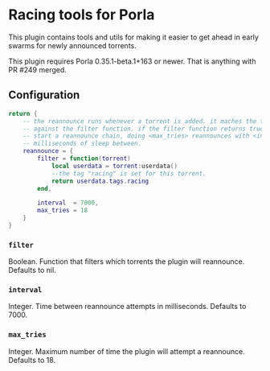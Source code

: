 # Racing tools for Porla

This plugin contains tools and utils for making it easier to get ahead in early
swarms for newly announced torrents.

This plugin requires Porla 0.35.1-beta.1+163 or newer. That is anything with PR #249 merged.

## Configuration

```lua
return {
    -- the reannounce runs whenever a torrent is added. it maches the torrent
    -- against the filter function. if the filter function returns true, it will
    -- start a reannounce chain, doing <max_tries> reannounces with <interval>
    -- milliseconds of sleep between.
    reannounce = {
        filter = function(torrent)
            local userdata = torrent:userdata()
            --the tag "racing" is set for this torrent.
            return userdata.tags.racing
        end,

        interval  = 7000,
        max_tries = 18
    }
}
```

### `filter`
Boolean. Function that filters which torrents the plugin will reannounce.
Defaults to nil.

### `interval`
Integer. Time between reannounce attempts in milliseconds. Defaults to 7000.

### `max_tries`
Integer. Maximum number of time the plugin will attempt a reannounce.
Defaults to 18.